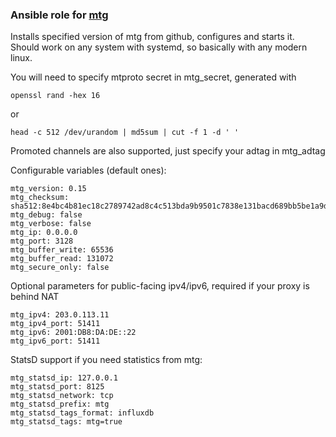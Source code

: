 ### Ansible role for [mtg](https://github.com/9seconds/mtg)
Installs specified version of mtg from github, configures and starts it.
Should work on any system with systemd, so basically with any modern linux.

You will need to specify mtproto secret in mtg_secret, generated with

```
openssl rand -hex 16
```

or

```
head -c 512 /dev/urandom | md5sum | cut -f 1 -d ' '
```

Promoted channels are also supported, just specify your adtag in mtg_adtag

Configurable variables (default ones):
```
mtg_version: 0.15
mtg_checksum: sha512:8e4bc4b81ec18c2789742ad8c4c513bda9b9501c7838e131bacd689bb5be1a9d0502b1a7f16a96fabd84dc0769b34b09c72351c7b04ce09439dffb66a2c597cd
mtg_debug: false
mtg_verbose: false
mtg_ip: 0.0.0.0
mtg_port: 3128
mtg_buffer_write: 65536
mtg_buffer_read: 131072
mtg_secure_only: false
```

Optional parameters for public-facing ipv4/ipv6, required if your proxy is behind NAT
```
mtg_ipv4: 203.0.113.11
mtg_ipv4_port: 51411
mtg_ipv6: 2001:DB8:DA:DE::22
mtg_ipv6_port: 51411
```

StatsD support if you need statistics from mtg:
```
mtg_statsd_ip: 127.0.0.1
mtg_statsd_port: 8125
mtg_statsd_network: tcp
mtg_statsd_prefix: mtg
mtg_statsd_tags_format: influxdb
mtg_statsd_tags: mtg=true
```
